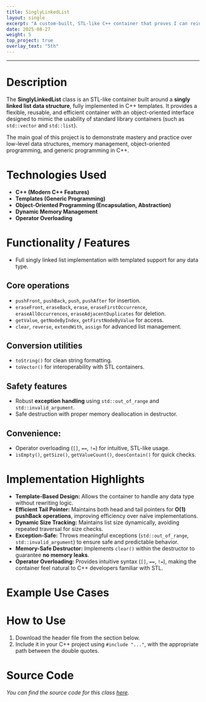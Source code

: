 ```yaml
---
title: SinglyLinkedList
layout: single
excerpt: "A custom-built, STL-like C++ container that proves I can reinvent the wheel!"
date: 2025-08-27
weight: 5
top_project: true
overlay_text: "5th"
---
```

---
# Description
The **SinglyLinkedList** class is an STL-like container built around a **singly linked list data structure**, fully implemented in C++ templates. It provides a flexible, reusable, and efficient container with an object-oriented interface designed to mimic the usability of standard library containers (such as `std::vector` and `std::list`).

The main goal of this project is to demonstrate mastery and practice over low-level data structures, memory management, object-oriented programming, and generic programming in C++.

# Technologies Used
- **C++ (Modern C++ Features)**
- **Templates (Generic Programming)**
- **Object-Oriented Programming (Encapsulation, Abstraction)**
- **Dynamic Memory Management**
- **Operator Overloading**

# Functionality / Features
- Full singly linked list implementation with templated support for any data type.

## Core operations
- `pushFront`, `pushBack`, `push`, `pushAfter` for insertion.
- `eraseFront`, `eraseBack`, `erase`, `eraseFirstOccurrence`, `eraseAllOccurrences`, `eraseAdjacentDuplicates` for deletion.
- `getValue`, `getNodeByIndex`, `getFirstNodeByValue` for access.
- `clear`, `reverse`, `extendWith`, `assign` for advanced list management.

## Conversion utilities
- `toString()` for clean string formatting.
- `toVector()` for interoperability with STL containers.

## Safety features
- Robust **exception handling** using `std::out_of_range` and `std::invalid_argument`.
- Safe destruction with proper memory deallocation in destructor.

## Convenience:
- Operator overloading (`[]`, `==`, `!=`) for intuitive, STL-like usage.
- `isEmpty()`, `getSize()`, `getValueCount()`, `doesContain()` for quick checks.

# Implementation Highlights
- **Template-Based Design:** Allows the container to handle any data type without rewriting logic.
- **Efficient Tail Pointer:** Maintains both head and tail pointers for **O(1) pushBack operations**, improving efficiency over naïve implementations.
- **Dynamic Size Tracking:** Maintains list size dynamically, avoiding repeated traversal for size checks.
- **Exception-Safe:** Throws meaningful exceptions (`std::out_of_range`, `std::invalid_argument`) to ensure safe and predictable behavior.
- **Memory-Safe Destructor:** Implements `clear()` within the destructor to guarantee **no memory leaks**.
- **Operator Overloading:** Provides intuitive syntax (`[]`, `==`, `!=`), making the container feel natural to C++ developers familiar with STL.

# Example Use Cases
<script src="https://gist.github.com/AbdulrahmanMohammadSalem/e219f86b1e290881648d3a88f3c583f2.js"></script>

# How to Use
1. Download the header file from the section below.
2. Include it in your C++ project using `#include "..."`, with the appropriate path between the double quotes.

# Source Code
*You can find the source code for this class [here](https://gist.github.com/AbdulrahmanMohammadSalem/1582681d68e1f6725d5625a3de2ee98e).*